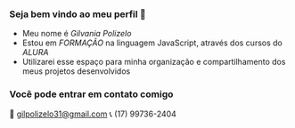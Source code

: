 ### Seja bem vindo ao meu perfil 💞

- Meu nome é *Gilvania Polizelo*
- Estou em *FORMAÇÃO* na linguagem JavaScript, através dos cursos do *ALURA*
- Utilizarei esse espaço para minha organização e compartilhamento dos meus projetos desenvolvidos

### Você pode entrar em contato comigo 
📧 gilpolizelo31@gmail.com
📞 (17) 99736-2404 

